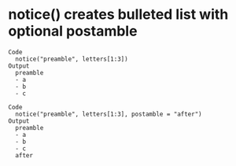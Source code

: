 # notice() creates bulleted list with optional postamble

    Code
      notice("preamble", letters[1:3])
    Output
      preamble
      - a
      - b
      - c
      
    Code
      notice("preamble", letters[1:3], postamble = "after")
    Output
      preamble
      - a
      - b
      - c
      after
      

